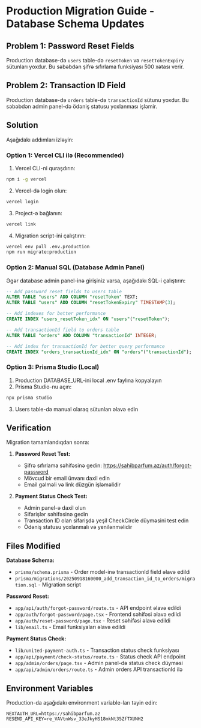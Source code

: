 # Production Migration Guide - Database Schema Updates

## Problem 1: Password Reset Fields
Production database-də `users` table-də `resetToken` və `resetTokenExpiry` sütunları yoxdur. Bu səbəbdən şifrə sıfırlama funksiyası 500 xətası verir.

## Problem 2: Transaction ID Field
Production database-də `orders` table-də `transactionId` sütunu yoxdur. Bu səbəbdən admin panel-də ödəniş statusu yoxlanması işləmir.

## Solution
Aşağıdakı addımları izləyin:

### Option 1: Vercel CLI ilə (Recommended)

1. Vercel CLI-ni quraşdırın:
```bash
npm i -g vercel
```

2. Vercel-də login olun:
```bash
vercel login
```

3. Project-ə bağlanın:
```bash
vercel link
```

4. Migration script-ini çalıştırın:
```bash
vercel env pull .env.production
npm run migrate:production
```

### Option 2: Manual SQL (Database Admin Panel)

Əgər database admin panel-inə girişiniz varsa, aşağıdakı SQL-i çalıştırın:

```sql
-- Add password reset fields to users table
ALTER TABLE "users" ADD COLUMN "resetToken" TEXT;
ALTER TABLE "users" ADD COLUMN "resetTokenExpiry" TIMESTAMP(3);

-- Add indexes for better performance
CREATE INDEX "users_resetToken_idx" ON "users"("resetToken");

-- Add transactionId field to orders table
ALTER TABLE "orders" ADD COLUMN "transactionId" INTEGER;

-- Add index for transactionId for better query performance
CREATE INDEX "orders_transactionId_idx" ON "orders"("transactionId");
```

### Option 3: Prisma Studio (Local)

1. Production DATABASE_URL-ini local .env faylına kopyalayın
2. Prisma Studio-nu açın:
```bash
npx prisma studio
```
3. Users table-də manual olaraq sütunları əlavə edin

## Verification

Migration tamamlandıqdan sonra:

1. **Password Reset Test:**
   - Şifrə sıfırlama səhifəsinə gedin: https://sahibparfum.az/auth/forgot-password
   - Mövcud bir email ünvanı daxil edin
   - Email gəlməli və link düzgün işləməlidir

2. **Payment Status Check Test:**
   - Admin panel-ə daxil olun
   - Sifarişlər səhifəsinə gedin
   - Transaction ID olan sifarişdə yeşil CheckCircle düyməsini test edin
   - Ödəniş statusu yoxlanmalı və yenilənməlidir

## Files Modified

**Database Schema:**
- `prisma/schema.prisma` - Order model-inə transactionId field əlavə edildi
- `prisma/migrations/20250918160000_add_transaction_id_to_orders/migration.sql` - Migration script

**Password Reset:**
- `app/api/auth/forgot-password/route.ts` - API endpoint əlavə edildi
- `app/auth/forgot-password/page.tsx` - Frontend səhifəsi əlavə edildi
- `app/auth/reset-password/page.tsx` - Reset səhifəsi əlavə edildi
- `lib/email.ts` - Email funksiyaları əlavə edildi

**Payment Status Check:**
- `lib/united-payment-auth.ts` - Transaction status check funksiyası
- `app/api/payment/check-status/route.ts` - Status check API endpoint
- `app/admin/orders/page.tsx` - Admin panel-də status check düyməsi
- `app/api/admin/orders/route.ts` - Admin orders API transactionId ilə

## Environment Variables

Production-da aşağıdakı environment variable-ları təyin edin:

```
NEXTAUTH_URL=https://sahibparfum.az
RESEND_API_KEY=re_VAVtnWsv_33eJkyHS18mkNt35ZfTXUNH2
```
